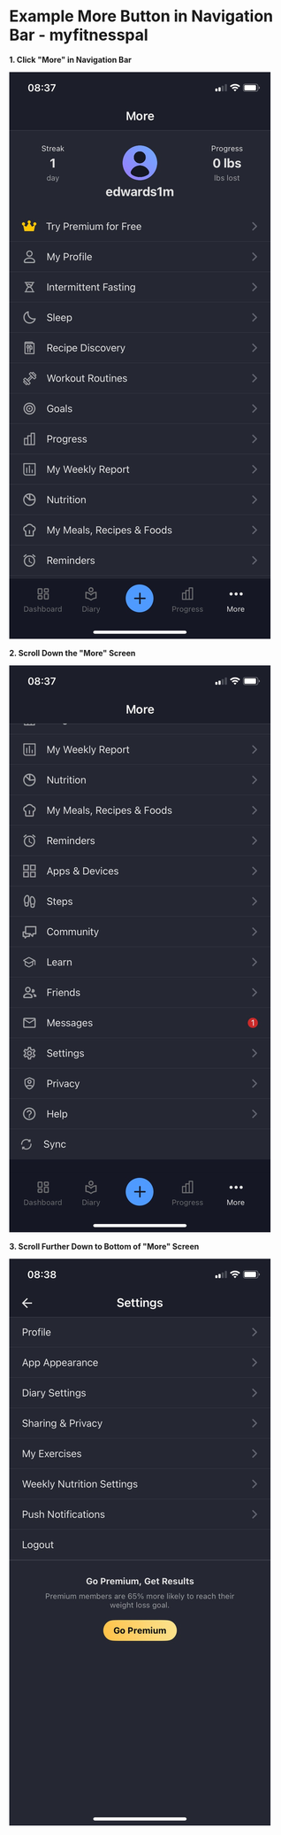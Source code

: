 # Example More Button in Navigation Bar - myfitnesspal

**1. Click "More" in Navigation Bar**

![more nav - above the fold](1C12463A-9721-42B1-B5F6-D32B01334783_1_102_o.jpeg)

**2. Scroll Down the "More" Screen**

![more nav - below the fold](91BDABE4-439E-4C9E-BBA8-B79ECBB8FA70_1_102_o.jpeg)


**3. Scroll Further Down to Bottom of "More" Screen**

![more nav - bottom of the screen](64F343C7-641A-49F4-B59F-00D06F5910F7_1_102_o.jpeg)


